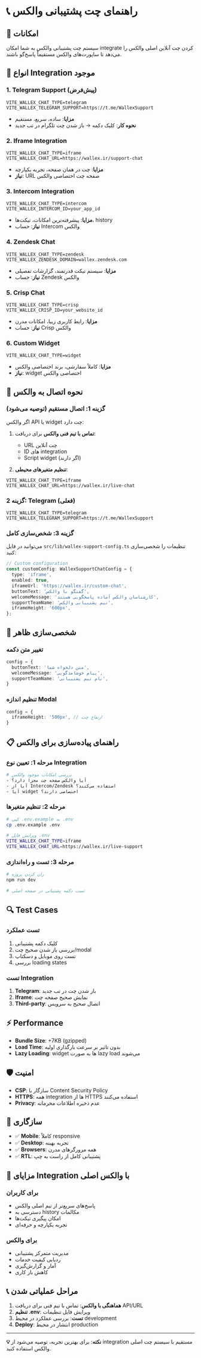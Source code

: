 # 📞 راهنمای چت پشتیبانی والکس

## 🎯 **امکانات**

سیستم چت پشتیبانی والکس به شما امکان integrate کردن چت آنلاین اصلی والکس را می‌دهد تا ساپورت‌های والکس مستقیماً پاسخ‌گو باشند.

## 🔧 **انواع Integration موجود**

### 1. **Telegram Support** (پیش‌فرض)
```env
VITE_WALLEX_CHAT_TYPE=telegram
VITE_WALLEX_TELEGRAM_SUPPORT=https://t.me/WallexSupport
```
- **مزایا**: ساده، سریع، مستقیم
- **نحوه کار**: کلیک دکمه → باز شدن چت تلگرام در تب جدید

### 2. **Iframe Integration** 
```env
VITE_WALLEX_CHAT_TYPE=iframe
VITE_WALLEX_CHAT_URL=https://wallex.ir/support-chat
```
- **مزایا**: چت در همان صفحه، تجربه یکپارچه
- **نیاز**: URL صفحه چت اختصاصی والکس

### 3. **Intercom Integration**
```env
VITE_WALLEX_CHAT_TYPE=intercom
VITE_WALLEX_INTERCOM_ID=your_app_id
```
- **مزایا**: پیشرفته‌ترین امکانات، تیکت‌ها، history
- **نیاز**: حساب Intercom والکس

### 4. **Zendesk Chat**
```env
VITE_WALLEX_CHAT_TYPE=zendesk
VITE_WALLEX_ZENDESK_DOMAIN=wallex.zendesk.com
```
- **مزایا**: سیستم تیکت قدرتمند، گزارشات تفصیلی
- **نیاز**: حساب Zendesk والکس

### 5. **Crisp Chat**
```env
VITE_WALLEX_CHAT_TYPE=crisp
VITE_WALLEX_CRISP_ID=your_website_id
```
- **مزایا**: رابط کاربری زیبا، امکانات مدرن
- **نیاز**: حساب Crisp والکس

### 6. **Custom Widget**
```env
VITE_WALLEX_CHAT_TYPE=widget
```
- **مزایا**: کاملاً سفارشی، برند اختصاصی والکس
- **نیاز**: widget اختصاصی والکس

## 🔗 **نحوه اتصال به والکس**

### **گزینه 1: اتصال مستقیم (توصیه می‌شود)**
اگر والکس API یا widget چت دارد:

1. **تماس با تیم فنی والکس** برای دریافت:
   - URL چت آنلاین
   - ID های integration 
   - Script widget (اگر دارند)

2. **تنظیم متغیرهای محیطی**:
```env
VITE_WALLEX_CHAT_TYPE=iframe
VITE_WALLEX_CHAT_URL=https://wallex.ir/live-chat
```

### **گزینه 2: Telegram (فعلی)**
```env
VITE_WALLEX_CHAT_TYPE=telegram
VITE_WALLEX_TELEGRAM_SUPPORT=https://t.me/WallexSupport
```

### **گزینه 3: شخص‌سازی کامل**
می‌توانید در فایل `src/lib/wallex-support-config.ts` تنظیمات را شخصی‌سازی کنید:

```typescript
// Custom configuration
const customConfig: WallexSupportChatConfig = {
  type: 'iframe',
  enabled: true,
  iframeUrl: 'https://wallex.ir/custom-chat',
  buttonText: 'گفتگو با والکس',
  welcomeMessage: 'کارشناسان والکس آماده پاسخگویی هستند',
  supportTeamName: 'تیم پشتیبانی والکس',
  iframeHeight: '600px',
};
```

## 🎨 **شخصی‌سازی ظاهر**

### **تغییر متن دکمه**
```typescript
config = {
  buttonText: 'متن دلخواه شما',
  welcomeMessage: 'پیام خوشامدگویی',
  supportTeamName: 'نام تیم پشتیبانی',
}
```

### **تنظیم اندازه Modal**
```typescript
config = {
  iframeHeight: '500px', // ارتفاع چت
}
```

## 📋 **راهنمای پیاده‌سازی برای والکس**

### **مرحله 1: تعیین نوع Integration**
```bash
# بررسی امکانات موجود والکس
- آیا والکس صفحه چت مجزا دارد؟
- آیا از Intercom/Zendesk استفاده می‌کنند؟
- آیا widget اختصاصی دارند؟
```

### **مرحله 2: تنظیم متغیرها**
```bash
# کپی .env.example به .env
cp .env.example .env

# ویرایش فایل .env
VITE_WALLEX_CHAT_TYPE=iframe
VITE_WALLEX_CHAT_URL=https://wallex.ir/live-support
```

### **مرحله 3: تست و راه‌اندازی**
```bash
# ران کردن پروژه
npm run dev

# تست دکمه پشتیبانی در صفحه اصلی
```

## 🔍 **Test Cases**

### **تست عملکرد**
1. کلیک دکمه پشتیبانی
2. بررسی باز شدن صحیح چت/modal
3. تست روی موبایل و دسکتاپ
4. بررسی loading states

### **تست Integration**
1. **Telegram**: باز شدن چت در تب جدید
2. **Iframe**: نمایش صحیح صفحه چت
3. **Third-party**: اتصال صحیح به سرویس

## ⚡ **Performance**

- **Bundle Size**: +7KB (gzipped)
- **Load Time**: بدون تاثیر بر سرعت بارگذاری اولیه
- **Lazy Loading**: widget ها به صورت lazy load می‌شوند

## 🛡️ **امنیت**

- **CSP**: سازگار با Content Security Policy
- **HTTPS**: همه integration ها از HTTPS استفاده می‌کنند
- **Privacy**: عدم ذخیره اطلاعات محرمانه

## 📱 **سازگاری**

- ✅ **Mobile**: کاملاً responsive
- ✅ **Desktop**: تجربه بهینه
- ✅ **Browsers**: همه مرورگرهای مدرن
- ✅ **RTL**: پشتیبانی کامل از راست به چپ

## 🎉 **مزایای Integration با والکس اصلی**

### **برای کاربران**
- پاسخ‌های سریع‌تر از تیم اصلی والکس
- دسترسی به history مکالمات
- امکان پیگیری تیکت‌ها
- تجربه یکپارچه و حرفه‌ای

### **برای والکس**
- مدیریت متمرکز پشتیبانی
- ردیابی کیفیت خدمات
- آمار و گزارش‌گیری
- کاهش بار کاری

## 📞 **مراحل عملیاتی شدن**

1. **هماهنگی با والکس**: تماس با تیم فنی برای دریافت API/URL
2. **تنظیم .env**: ویرایش فایل تنظیمات
3. **تست**: بررسی عملکرد در محیط development
4. **Deploy**: انتشار در محیط production

---

**💡 نکته**: برای بهترین تجربه، توصیه می‌شود از integration مستقیم با سیستم چت اصلی والکس استفاده کنید.
